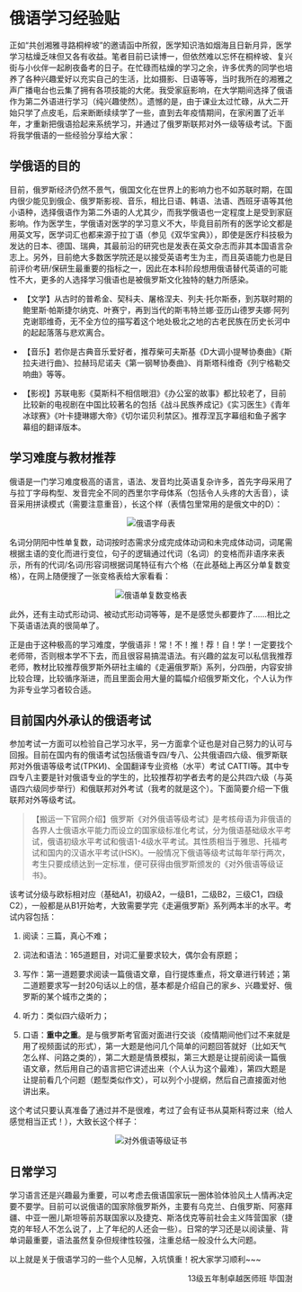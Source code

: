 # 俄语学习经验贴

正如“共创湘雅寻路桐梓坡”的邀请函中所叙，医学知识浩如烟海且日新月异，医学学习枯燥乏味但又各有收益。笔者目前已读博一，但依然难以忘怀在桐梓坡、复兴街与小伙伴一起刷夜备考的日子。在忙碌而枯燥的学习之余，许多优秀的同学也培养了各种兴趣爱好以充实自己的生活，比如摄影、日语等等，当时我所在的湘雅之声广播电台也云集了拥有各项技能的大佬。我受家庭影响，在大学期间选择了俄语作为第二外语进行学习（纯兴趣使然）。遗憾的是，由于课业太过忙碌，从大二开始只学了点皮毛，后来断断续续学了一些，直到去年疫情期间，在家闲置了近半年，才重新把俄语拾起来系统学习，并通过了俄罗斯联邦对外一级等级考试。下面将我学俄语的一些经验分享给大家：

## 学俄语的目的

目前，俄罗斯经济仍然不景气，俄国文化在世界上的影响力也不如苏联时期，在国内很少能见到俄企、俄罗斯影视、音乐，相比日语、韩语、法语、西班牙语等其他小语种，选择俄语作为第二外语的人尤其少，而我学俄语也一定程度上是受到家庭影响。作为医学生，学俄语对医学的学习意义不大，毕竟目前所有的医学论文都是用英文写，医学词汇也都来源于拉丁语（参见《双华宝典》），即使是医疗科技极为发达的日本、德国、瑞典，其最前沿的研究也是发表在英文杂志而非其本国语言杂志上。另外，目前绝大多数医学院还是以接受英语考生为主，而且英语能力也是目前评价考研/保研生最重要的指标之一，因此在本科阶段想用俄语替代英语的可能性不大，更多的人选择学习俄语也是被俄罗斯文化独特的魅力所感染。

+ 【文学】从古时的普希金、契科夫、屠格涅夫、列夫·托尔斯泰，到苏联时期的鲍里斯·帕斯捷尔纳克、叶赛宁，再到当代的斯韦特兰娜·亚历山德罗夫娜·阿列克谢耶维奇，无不全方位的描写着这个地处极北之地的古老民族在历史长河中的起起落落与悲欢离合。

+ 【音乐】若你是古典音乐爱好者，推荐柴可夫斯基《D大调小提琴协奏曲》《斯拉夫进行曲》、拉赫玛尼诺夫《第一钢琴协奏曲》、肖斯塔科维奇《列宁格勒交响曲》等等。

+ 【影视】苏联电影《莫斯科不相信眼泪》《办公室的故事》都比较老了，目前比较新的电视剧在中国比较著名的包括《战斗民族养成记》《实习医生》《青年冰球赛》《叶卡捷琳娜大帝》《切尔诺贝利禁区》。推荐涅瓦字幕组和鱼子酱字幕组的翻译版本。

## 学习难度与教材推荐

俄语是一门学习难度极高的语言，语法、发音均比英语复杂许多，首先字母采用了与拉丁字母构型、发音完全不同的西里尔字母体系（包括令人头疼的大舌音），读音采用拼读模式（需要注意重音），长这个样（表情包里常用的是俄文中的D）：

<div align=center>
<img src="https://gitee.com/zcx980605/Survive_XYSM_dev/raw/master/Image/Ch3_5-4_1.png" alt="俄语字母表">
</div>

名词分阴阳中性单复数，动词按时态需求分成完成体动词和未完成体动词，词尾需根据主语的变化而进行变位，句子的逻辑通过代词（名词）的变格而非语序来表示，所有的代词/名词/形容词根据词尾特征有六个格（在此基础上再区分单复数变格），在网上随便搜了一张变格表给大家看看：

<div align=center>
<img src="https://gitee.com/zcx980605/Survive_XYSM_dev/raw/master/Image/Ch3_5-4_2.png" alt="俄语单复数变格表">
</div>

此外，还有主动式形动词、被动式形动词等等，是不是感觉头都要炸了……相比之下英语语法真的很简单了。

正是由于这种极高的学习难度，学俄语非！常！不！推！荐！自！学！一定要找个老师带，否则根本学不下去，而且很容易搞混语法。有兴趣的盆友可以私信我推荐老师，教材比较推荐俄罗斯外研社主编的《走遍俄罗斯》系列，分四册，内容安排比较合理，比较循序渐进，而且里面会用大量的篇幅介绍俄罗斯文化，个人认为作为非专业学习者较合适。

## 目前国内外承认的俄语考试

参加考试一方面可以检验自己学习水平，另一方面拿个证也是对自己努力的认可与回报。目前在国内有的俄语考试包括俄语专四/专八、公共俄语四六级、俄罗斯联邦对外俄语等级考试(ТРКИ)、全国翻译专业资格（水平）考试 CATTI等。其中专四专八主要是针对俄语专业的学生的，比较推荐初学者去考的是公共四六级（与英语四六级同步举行）和俄联邦对外考试（我考的就是这个）。下面简要介绍一下俄联邦对外等级考试。

> 【搬运一下官网介绍】俄罗斯《对外俄语等级考试》是考核母语为非俄语的各界人士俄语水平能力而设立的国家级标准化考试，分为俄语基础级水平考试，俄语初级水平考试和俄语1-4级水平考试。其性质相当于雅思、托福考试和国内的汉语水平考试(HSK)。一般情况下俄语等级考试每年举行两次，考生只要成绩达到一定标准，便可获得由俄罗斯颁发的《对外俄语等级证书》。

该考试分级与欧标相对应（基础A1，初级A2，一级B1，二级B2，三级C1，四级C2），一般都是从B1开始考，大致需要学完《走遍俄罗斯》系列两本半的水平。考试内容包括：

1. 阅读：三篇，真心不难；

2. 词法和语法：165道题目，对词汇量要求较大，偶尔会有原题；

3. 写作：第一道题要求阅读一篇俄语文章，自行提炼重点，将文章进行转述；第二道题要求写一封20句话以上的信，基本都是介绍自己的家乡、兴趣爱好、俄罗斯的某个城市之类的；

4. 听力：类似四六级听力；

5. 口语：**重中之重**。是与俄罗斯考官面对面进行交谈（疫情期间他们过不来就是用了视频面试的形式），第一大题是他问几个简单的问题回答就好（比如天气怎么样、问路之类的），第二大题是情景模拟，第三大题是让提前阅读一篇俄语文章，然后用自己的语言把它讲述出来（个人认为这个最难），第四大题是让提前看几个问题（题型类似作文），可以列个小提纲，然后自己直接面对他讲出来。

这个考试只要认真准备了通过并不是很难，考过了会有证书从莫斯科寄过来（给人感觉相当正式！），大致长这个样子：

<div align=center>
<img src="https://gitee.com/zcx980605/Survive_XYSM_dev/raw/master/Image/Ch3_5-4_3.png" alt="对外俄语等级证书">
</div>

## 日常学习

学习语言还是兴趣最为重要，可以考虑去俄语国家玩一圈体验体验风土人情再决定要不要学。目前可以说俄语的国家除俄罗斯外，主要有乌克兰、白俄罗斯、阿塞拜疆、中亚一圈儿斯坦等前苏联国家以及捷克、斯洛伐克等前社会主义阵营国家（捷克的年轻人不怎么说了，上了年纪的人还会一些）。日常的学习还是以阅读量、背单词最重要，语法虽然复杂但规律性较强，注重总结一般没什么大问题。

以上就是关于俄语学习的一些个人见解，入坑慎重！祝大家学习顺利~~~

<p align="right">13级五年制卓越医师班 毕国澍</p>